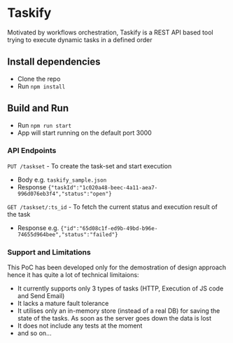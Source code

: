 # Taskify
Motivated by workflows orchestration, Taskify is a REST API based tool trying to execute dynamic tasks in a defined order

## Install dependencies
- Clone the repo
- Run `npm install`

## Build and Run
- Run `npm run start`
- App will start running on the default port 3000

### API Endpoints
`PUT /taskset` - To create the task-set and start execution
 - Body e.g. `taskify_sample.json`
 - Response `{"taskId":"1c020a48-beec-4a11-aea7-996d076eb3f4","status":"open"}`

`GET /taskset/:ts_id` - To fetch the current status and execution result of the task
 - Response e.g. `{"id":"65d08c1f-ed9b-49bd-b96e-74655d964bee","status":"failed"}`

### Support and Limitations
This PoC has been developed only for the demostration of design approach hence it has quite a lot of technical limitaions:
 - It currently supports only 3 types of tasks (HTTP, Execution of JS code and Send Email)
 - It lacks a mature fault tolerance
 - It utilises only an in-memory store (instead of a real DB) for saving the state of the tasks. As soon as the server goes down the data is lost
 - It does not include any tests at the moment
 - and so on...


